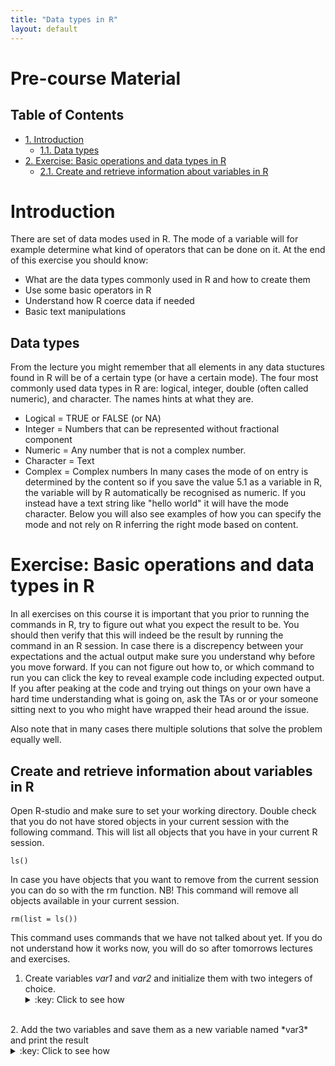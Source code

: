```yaml
---
title: "Data types in R"
layout: default
---
```


# Pre-course Material
<div id="table-of-contents">
<h2>Table of Contents</h2>
<div id="text-table-of-contents">
<ul>
<li><a href="#orgheadline2">1. Introduction</a>
<ul>
<li><a href="#orgheadline1">1.1. Data types</a></li>
</ul>
</li>
<li><a href="#orgheadline4">2. Exercise: Basic operations and data types in R</a>
<ul>
<li><a href="#orgheadline3">2.1. Create and retrieve information about variables in R</a></li>
</ul>
</li>
</ul>
</div>
</div>


# Introduction<a id="orgheadline2"></a>

There are set of data modes used in R. The mode of a variable will
for example determine what kind of operators that can be done on it. At the end of
this exercise you should know:

-   What are the data types commonly used in R and how to create them
-   Use some basic operators in R
-   Understand how R coerce data if needed
-   Basic text manipulations

## Data types<a id="orgheadline1"></a>

From the lecture you might remember that all elements in any data
stuctures found in R will be of a certain type (or have a certain
mode). The four most commonly used data types in R are: logical,
integer, double (often called numeric), and character. The names hints
at what they are.

-   Logical = TRUE or FALSE (or NA)
-   Integer = Numbers that can be represented without fractional component
-   Numeric = Any number that is not a complex number.
-   Character = Text
-   Complex = Complex numbers
In many cases the mode of on entry is determined by the content so if
you save the value 5.1 as a variable in R, the variable will by R
automatically be recognised as numeric. If you instead have a text
string like "hello world" it will have the mode character. Below you
will also see examples of how you can specify the mode and not rely on
R inferring the right mode based on content.

# Exercise: Basic operations and data types in R<a id="orgheadline4"></a>

In all exercises on this course it is important that you prior to
running the commands in R, try to figure out what you expect the
result to be. You should then verify that this will indeed be the
result by running the command in an R session. In case there is a
discrepency between your expectations and the actual output make sure
you understand why before you move forward. If you can not figure out
how to, or which command to run you can click the key to reveal
example code including expected output. If you after peaking at the
code and trying out things on your own have a hard time understanding
what is going on, ask the TAs or or your someone sitting next to you
who might have wrapped their head around the issue.

Also note that in many cases there multiple solutions
that solve the problem equally well.

## Create and retrieve information about variables in R<a id="orgheadline3"></a>

Open R-studio and make sure to set your working directory. Double
check that you do not have stored objects in your current session with
the following command. This will list all objects that you have in
your current R session.
```
ls()
```
In case you have objects that you want to remove from the current
session you can do so with the rm function. NB! This command will
remove all objects available in your current session.

    rm(list = ls())

This command uses commands that we have not talked about yet. If you
do not understand how it works now, you will do so after tomorrows
lectures and exercises.

1.  Create variables *var1* and *var2* and initialize them with two
    integers of choice.
    <details>
	<summary>:key: Click to see how</summary>
	<pre>
	var1 <- 11  
    var2 <- 34  
	</pre>
	</details>
<br>
2.  Add the two variables and save them as a new variable named
    *var3* and print the result
    <details>
	<summary>:key: Click to see how</summary>
	<pre>
	var3 <- var1 + var2   
    var3  
    
	[1] 45  
	</pre>
	</details>
<br>
3.  Check the class, mode and type for var1, var2, var3 and &pi; (is
    found under the variable name pi in R)
    <details>
    <summary>:key: Click to see how</summary>
    <pre>
    mode(var1)  
    class(var1)  
    typeof(var1)  
    mode(var2)  
    class(var2)  
    typeof(var2)  
    mode(var3)  
    class(var3)  
    typeof(var3)  
    mode(pi)  
    class(pi)  
    typeof(pi)  
    
    [1] "numeric"
    [1] "numeric"
    [1] "double"
    [1] "numeric"
    [1] "numeric"  
    [1] "double"  
    [1] "numeric"  
    [1] "numeric"  
    [1] "double"  
    [1] "numeric"  
    [1] "numeric"  
    [1] "double"  
	</pre>
	</details>
<br>
4.  Create two character variables containing a text of choice. 
    -   check  mode, class and type of the first one,
    -   add var1 to it and report the result
    <details>
    <summary>:key: Click to see how</summary>
    <pre>
    text1 <- 'test'  
    text1 + var1  
    Error in text1 + var1 : non-numeric argument to binary operator  
    </pre>
    </details>
<br>
5.  Cast var3 to integer, cast an integer variable to double, cast a
    string to a double.
    <details>
	<summary>:key: Click to see how</summary>
	<pre>
	as.integer(var3)  
    i <- 175  
    as.double(i)  
    as.double(text1)  
    
    [1] 45  
    [1] 175  
    [1] NA  
    Warning message:  
    NAs introduced by coercion  
	</pre>
	</details>
<br>
6.  Report floor and ceiling of &pi; and round &pi; to 3 decimal places.
    <details>
	<summary>:key: Click to see how</summary>
	<pre>
	floor(pi)  
    ceiling(pi)  
    round(pi, digits = 3)  
    
	[1] 3  
    [1] 4  
    [1] 3.142  
	</pre>
	</details>
<br>
7.  Is floor of &pi; an integer?
    <details>
	<summary>:key: Click to see how</summary>
	<pre>	
	is.integer(floor(pi))  
    
	[1] FALSE  
	</pre>
	</details>
<br>
8.  Treat '3.56437' string as number.
    <details>
	<summary>:key: Click to see how</summary>
	<pre>	
	as.numeric('3.56437')  
	</pre>
	</details>
<br>
9.  Divide &infin; by - &infin;
    <details>
	<summary>:key: Click to see how</summary>
	<pre>	
	-Inf/Inf  
    
	[1] NaN  
	</pre>
	</details>
<br>
10.  Create two freely chosen complex numbers. 
     -   Check that they are complex indeed.
     -   Add, multiply and divide one by another.
     -   Add an integer to their sum.
     <details>
	 <summary>:key: Click to see how</summary>
	 <pre>
     c1 <- 23 + 4i  
     c2 <- -15 - 7i  
     is.complex(c1)  
	 is.complex(c2)  
     c1 + c2  
     c1 / c2  
     c1 + c2 + 7  
	 [1] TRUE  
     [1] TRUE  
     [1] 8-3i  
     [1] -1.361314+0.368613i  
     [1] 15-3i  
	 </pre>
	 </details>
<br>
11.  Print a truth table for OR (for three distinct logical values).
     <details>
	 <summary>:key: Click to see how</summary>
	 <pre>	
	 x <- c(NA, FALSE, TRUE)  
     names(x) <- as.character(x)  
     outer(x, x, "|")  
     
	 NA FALSE TRUE  
     NA      NA    NA TRUE  
   	 FALSE   NA FALSE TRUE  
     TRUE  TRUE  TRUE TRUE  
	 </pre>
	 </details>
<br>
12.  Multiply a logical TRUE by a logical FALSE.
     Rise the logical true to the 7-th power.
     <details>
     <summary>:key: Click to see how</summary>
 	 <pre>
	 TRUE * FALSE  
	 T^7  
	[1] 0  
	[1] 1  
	</pre>
	</details>
<br>
13.  Create two character variables containing two verses of your favorite song.  
     -  concatenate the two variables,  
     -  paste the variables with '\*' as separator.  
     -  find if 'and' occurs in the second line,  
     -  substitute a word for another,  
     -  extract substring starting at the 5th character and 5 characters long.  
	 <details>
	 <summary>:key: Click to see how</summary>
	 <pre>	
     line1 <- "Hello darkness my old friend"  
     line2 <- "I've come to talk to you again"  
     paste(line1, line2, sep = "")  
     paste(line1, line2, sep = "*")  
	 grep('and', line2)  
     sub('Hello', 'Goodbye', line1)  
     substr(line1, 5, 5 + 5)  
    
	 [1] "Hello darkness my old friendI've come to talk to you again"  
	 [1] "Hello darkness my old friend*I've come to talk to you again"  
	 integer(0)  
	 [1] "Goodbye darkness my old friend"  
	 [1] "o dark"  
	 </pre>
	 </details>
<br>

## R Environment
- get help for the *t.test*, *table*, *locator* and *identify* functions,
- check for all occurences of *fisher.test* in the docs,
- which package contains the *plot.ecdf* function. What does it do?
- find package 'reshaape'-related questions on StackOverflow,
- *google* how to load an XML file into R,
- install the 'cgmisc' package from GitHub,
- look up the 'cgmisc' vignette,
- see all the demos available for you and run one you like,
- run examples for the *fisher.test*,
- check out CRANs view for genetics,
- install a CRAN package of choice,
- install the R-Forge pckage 'bigRR'
